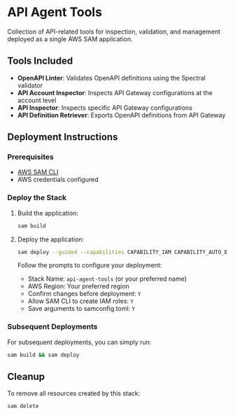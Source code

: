 # API Agent Tools

Collection of API-related tools for inspection, validation, and management deployed as a single AWS SAM application.

## Tools Included

- **OpenAPI Linter**: Validates OpenAPI definitions using the Spectral validator
- **API Account Inspector**: Inspects API Gateway configurations at the account level
- **API Inspector**: Inspects specific API Gateway configurations
- **API Definition Retriever**: Exports OpenAPI definitions from API Gateway

## Deployment Instructions

### Prerequisites

- [AWS SAM CLI](https://docs.aws.amazon.com/serverless-application-model/latest/developerguide/serverless-sam-cli-install.html)
- AWS credentials configured

### Deploy the Stack

1. Build the application:
   ```bash
   sam build 
   ```

2. Deploy the application:
   ```bash
   sam deploy --guided --capabilities CAPABILITY_IAM CAPABILITY_AUTO_EXPAND
   ```
   
   Follow the prompts to configure your deployment:
   - Stack Name: `api-agent-tools` (or your preferred name)
   - AWS Region: Your preferred region
   - Confirm changes before deployment: `Y`
   - Allow SAM CLI to create IAM roles: `Y`
   - Save arguments to samconfig.toml: `Y`

### Subsequent Deployments

For subsequent deployments, you can simply run:
```bash
sam build && sam deploy
```

## Cleanup

To remove all resources created by this stack:

```bash
sam delete
```


